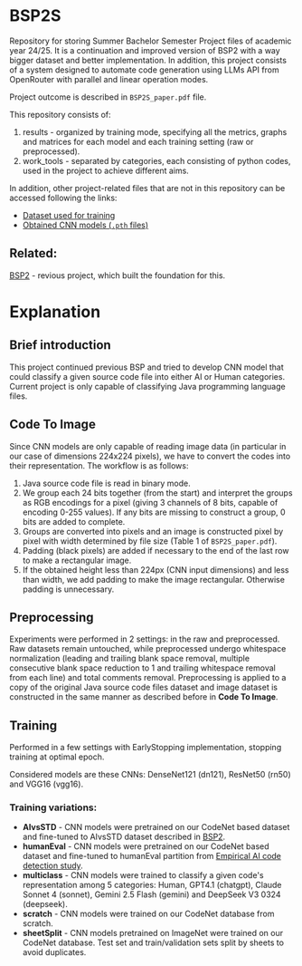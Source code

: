 # BSP2S
Repository for storing Summer Bachelor Semester Project files of academic year 24/25. It is a continuation and improved version of BSP2 with a way bigger dataset and better implementation. In addition, this project consists of a system designed to automate code generation using LLMs API from OpenRouter with parallel and linear operation modes.

Project outcome is described in ```BSP2S_paper.pdf``` file.

This repository consists of:
1. results - organized by training mode, specifying all the metrics, graphs and matrices for each model and each training setting (raw or preprocessed).
2. work_tools - separated by categories, each consisting of python codes, used in the project to achieve different aims.

In addition, other project-related files that are not in this repository can be accessed following the links:
- [Dataset used for training](https://huggingface.co/datasets/erikonis/BSP2S-dataset)
- [Obtained CNN models (```.pth``` files)](https://huggingface.co/erikonis/BSP2S-models)


## Related:
[BSP2](https://github.com/erikonis/BSP2) - revious project, which built the foundation for this.

# Explanation

## Brief introduction
This project continued previous BSP and tried to develop CNN model that could classify a given source code file into either AI or Human categories. Current project is only capable of classifying Java programming language files.

## Code To Image
Since CNN models are only capable of reading image data (in particular in our case of dimensions 224x224 pixels), we have to convert the codes into their representation. The workflow is as follows:

1. Java source code file is read in binary mode.
2. We group each 24 bits together (from the start) and interpret the groups as RGB encodings for a pixel (giving 3 channels of 8 bits, capable of encoding 0-255 values). If any bits are missing to construct a group, 0 bits are added to complete.
3. Groups are converted into pixels and an image is constructed pixel by pixel with width determined by file size (Table 1 of ```BSP2S_paper.pdf```).
4. Padding (black pixels) are added if necessary to the end of the last row to make a rectangular image.
5. If the obtained height less than 224px (CNN input dimensions) and less than width, we add padding to make the image rectangular. Otherwise padding is unnecessary.

## Preprocessing
Experiments were performed in 2 settings: in the raw and preprocessed. Raw datasets remain untouched, while preprocessed undergo whitespace normalization (leading and trailing blank space removal, multiple consecutive blank space reduction to 1 and trailing whitespace removal from each line) and total comments removal. Preprocessing is applied to a copy of the original Java source code files dataset and image dataset is constructed in the same manner as described before in **Code To Image**.

## Training
Performed in a few settings with EarlyStopping implementation, stopping training at optimal epoch.

Considered models are these CNNs: DenseNet121 (dn121), ResNet50 (rn50) and VGG16 (vgg16).

### Training variations:
- **AIvsSTD** - CNN models were pretrained on our CodeNet based dataset and fine-tuned to AIvsSTD dataset described in [BSP2](https://github.com/erikonis/BSP2).
- **humanEval** - CNN models were pretrained on our CodeNet based dataset and fine-tuned to humanEval partition from [Empirical AI code detection study](https://github.com/mahantaf/AI-Detector/tree/master/src/astnn/classification/java/data).
- **multiclass** - CNN models were trained to classify a given code's representation among 5 categories: Human, GPT4.1 (chatgpt), Claude Sonnet 4 (sonnet), Gemini 2.5 Flash (gemini) and DeepSeek V3 0324 (deepseek).
- **scratch** - CNN models were trained on our CodeNet database from scratch.
- **sheetSplit** - CNN models pretrained on ImageNet were trained on our CodeNet database. Test set and train/validation sets split by sheets to avoid duplicates. 
